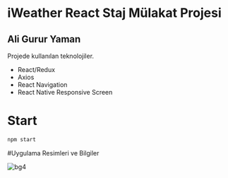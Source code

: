 # iWeather React Staj Mülakat Projesi
## Ali Gurur Yaman



Projede kullanılan teknolojiler.

- React/Redux
- Axios
- React Navigation
- React Native Responsive Screen

# Start

```sh
npm start
```

#Uygulama Resimleri ve Bilgiler

![bg4](https://photos.google.com/share/AF1QipNbAbCZiATnWIMQorru-rStlDqw4nsAoNGh37kn3ePOFaagWnx08bTrLyvbPUezNw/photo/AF1QipMzLQxFvhak_dgx624rjdmkDjjXa-FAVrB8eNXp?key=VGNrUzBnX05GMTVKX2o4X3FTQ2YtVGxhUkZiWGN3)
